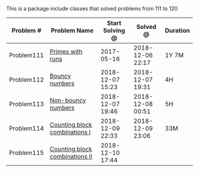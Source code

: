 
This is a package include classes that solved problems from 111 to 120


|   Problem #   | Problem Name  | Start Solving @ |  Solved @ |  Duration  |
| ------------- | ------------- | ------------- | ------------- | ------------- |
| Problem111 | [Primes with runs](https://projecteuler.net/problem=111)  | 2017-05-16 | 2018-12-06 22:17 | 1Y 7M |
| Problem112 | [Bouncy numbers](https://projecteuler.net/problem=112)  | 2018-12-07 15:23 | 2018-12-07 19:31 | 4H |
| Problem113 | [Non-bouncy numbers](https://projecteuler.net/problem=113) | 2018-12-07 19:46 | 2018-12-08 00:51 | 5H |
| Problem114 | [Counting block combinations I](https://projecteuler.net/problem=114) | 2018-12-09 22:33 | 2018-12-09 23:06 | 33M |
| Problem115 | [Counting block combinations II](https://projecteuler.net/problem=115) | 2018-12-10 17:44 |  |  |